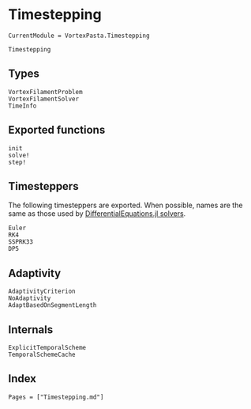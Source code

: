 # Timestepping

```@meta
CurrentModule = VortexPasta.Timestepping
```

```@docs
Timestepping
```

## Types

```@docs
VortexFilamentProblem
VortexFilamentSolver
TimeInfo
```

## Exported functions

```@docs
init
solve!
step!
```

## Timesteppers

The following timesteppers are exported.
When possible, names are the same as those used by [DifferentialEquations.jl solvers](https://docs.sciml.ai/DiffEqDocs/stable/solvers/ode_solve/).

```@docs
Euler
RK4
SSPRK33
DP5
```

## Adaptivity

```@docs
AdaptivityCriterion
NoAdaptivity
AdaptBasedOnSegmentLength
```

## Internals

```@docs
ExplicitTemporalScheme
TemporalSchemeCache
```

## Index

```@index
Pages = ["Timestepping.md"]
```
